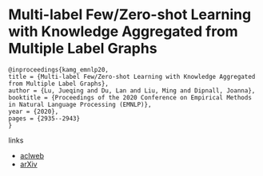 # Multi-label Few/Zero-shot Learning with Knowledge Aggregated from Multiple Label Graphs

```
@inproceedings{kamg_emnlp20,
title = {Multi-label Few/Zero-shot Learning with Knowledge Aggregated from Multiple Label Graphs},
author = {Lu, Jueqing and Du, Lan and Liu, Ming and Dipnall, Joanna},
booktitle = {Proceedings of the 2020 Conference on Empirical Methods in Natural Language Processing (EMNLP)},
year = {2020},
pages = {2935--2943}
}
```

links
- [aclweb](https://www.aclweb.org/anthology/2020.emnlp-main.235/)
- [arXiv](https://arxiv.org/abs/2010.07459)
